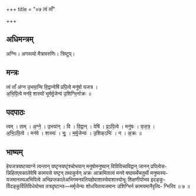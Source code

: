 +++
title = "०७ त्वं ताँ"

+++
## अधिमन्त्रम्
अग्निः। अगस्त्यो मैत्रावरुणिः। त्रिष्टुप्।

## मन्त्रः
त्वं ताँ अ॑ग्न उ॒भया॒न्वि वि॒द्वान्वेषि॑ प्रपि॒त्वे मनु॑षो यजत्र ।  
अ॒भि॒पि॒त्वे मन॑वे॒ शास्यो॑ भूर्मर्मृ॒जेन्य॑ उ॒शिग्भि॒र्नाक्रः ॥

## पदपाठः
त्वम् । ताम् । अ॒ग्ने॒ । उ॒भया॑न् । वि । वि॒द्वान् । वेषि॑ । प्र॒ऽपि॒त्वे । मनु॑षः । य॒ज॒त्र॒ ।  
अ॒भि॒ऽपि॒त्वे । मन॑वे । शास्यः॑ । भूः॒ । म॒र्मृ॒जेन्यः॑ । उ॒शिक्ऽभिः॑ । न । अ॒क्रः ॥

## भाष्यम्
हेयजत्रयष्टव्याग्ने त्वन्तान् यष्टृनयष्टृंश्चोभयान् मनुषोमनुष्यान् विविविच्यविद्वान् जानन् प्रपित्वेस- न्निहितएवकालेवेषि कामयसे यष्टृन् तथाकुर्वन् अक्रः आक्रमितात्वं मनवे षष्ठ्यर्थेचतुर्थी मनुष्यस्य- यजमानस्यअभिपित्वे अभिप्रप्तकालेअभिगमनवतियज्ञेवाशास्येवाशास्योभूः शिक्षणीयोभव इदङ्कु- र्विदङ्कुर्वितिविधेयोभव तत्रदृष्टान्तः—मर्मृजेन्यः शोधयितायजमानः उशिग्भिर्न कामयमानैरृत्वि- ग्भिरिव ॥ ७ ॥